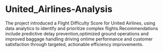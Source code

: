 # United_Airlines-Analysis
The project introduced a Flight Difficulty Score for United Airlines, using data analytics to identify and prioritize complex flights.Recommendations include predictive delay prevention,optimized ground operations and improved baggage handling driving ontime performance and customer satisfaction through targeted, actionable efficiency improvements.
